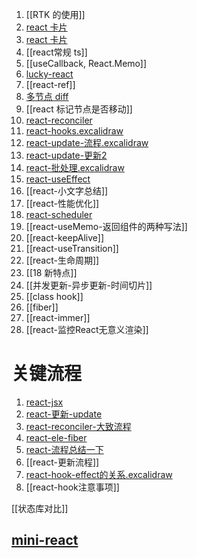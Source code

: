 1. [[RTK 的使用]]          
2. [react 卡片](react-api-store-router.canvas)
3. [react 卡片](react-api-store-router.canvas)
4. [[react常规 ts]]
5. [[useCallback, React.Memo]]
6. [lucky-react](lucky-react.canvas)
7. [[react-ref]]
8. [多节点 diff](多节点%20diff.canvas)
9. [[react  标记节点是否移动]]             
10. [react-reconciler](react-reconciler.canvas)
11. [react-hooks.excalidraw](react-hooks.excalidraw.md)
12. [react-update-流程.excalidraw](react-update-流程.excalidraw.md)
13. [react-update-更新2](react-update-更新流程2.canvas)
14. [react-批处理.excalidraw](react-批处理.excalidraw.md)
15. [react-useEffect](react-useEffect.canvas)
16. [[react-小文字总结]]
17. [[react-性能优化]]
18. [react-scheduler](react-scheduler.canvas)
19. [[react-useMemo-返回组件的两种写法]]
20. [[react-keepAlive]]
21. [[react-useTransition]]
22. [[react-生命周期]]
23. [[18 新特点]]
24. [[并发更新-异步更新-时间切片]]
25. [[class hook]]
26. [[fiber]]
27. [[react-immer]]
28. [[react-监控React无意义渲染]]

# 关键流程
1. [react-jsx](react-jsx.canvas)
2. [react-更新-update](react-更新-update.canvas)
3. [react-reconciler-大致流程](react-reconciler-大致流程.canvas)
4. [react-ele-fiber](react-ele-fiberNode-fiberRootNode.canvas)
5. [react-流程总结一下](react-流程总结一下.canvas)
6. [[react-更新流程]]
7. [react-hook-effect的关系.excalidraw](react-hook-effect的关系.excalidraw.md)
8. [[react-hook注意事项]]


[[状态库对比]]

## [mini-react](mini-react.md) 
